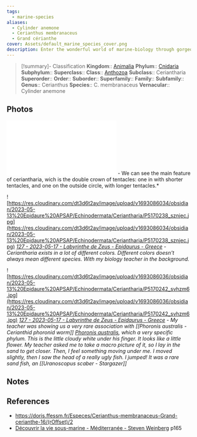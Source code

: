 ```yaml
---
tags:
  - marine-species
aliases:
  - Cylinder anemone
  - Cerianthus membranaceus
  - Grand cérianthe
cover: Assets/default_marine_species_cover.png
description: Enter the wonderful world of marine-biology through gorgeous underwater pictures of marine animals. Ceriantharia are anemone shaped animals from the Cnidaria phylum, which is the phylum that encompasses jellyfishes, gorgonians, and corals. Anthozoa means flower-animal.
---
```

> [!summary]- Classification
**Kingdom**:: [Animalia](Animalia.md)
**Phylum**:: [Cnidaria](Cnidaria.md)
**Subphylum**:: 
**Superclass**::
**Class**:: [Anthozoa](Anthozoa.md)
**Subclass**:: Ceriantharia
**Superorder**::
**Order**::
**Suborder**::
**Superfamily**::
**Family**::
**Subfamily**::
**Genus**:: Cerianthus
**Species**:: C. membranaceus
**Vernacular**:: Cylinder anemone

## Photos
![https://res.cloudinary.com/dt3d6t2ay/image/upload/v1693086034/obsidian/2023-05-13%20Epidaure%20APSAP/Echinodermata/Ceriantharia/P5190470_xd4bl6.jpg](https://res.cloudinary.com/dt3d6t2ay/image/upload/v1693086034/obsidian/2023-05-13%20Epidaure%20APSAP/Echinodermata/Ceriantharia/P5190470_xd4bl6.jpg)*[131 - 2023-05-19 - Pirate des Caraïbes - Epidaurus - Greece](131%20-%202023-05-19%20-%20Pirate%20des%20Caraïbes%20-%20Epidaurus%20-%20Greece.md) - We can see the main feature of ceriantharia, wich is the double crown of tentacles: one in with shorter tentacles, and one on the outside circle, with longer tentacles.*

![https://res.cloudinary.com/dt3d6t2ay/image/upload/v1693086034/obsidian/2023-05-13%20Epidaure%20APSAP/Echinodermata/Ceriantharia/P5170238_sznjec.jpg](https://res.cloudinary.com/dt3d6t2ay/image/upload/v1693086034/obsidian/2023-05-13%20Epidaure%20APSAP/Echinodermata/Ceriantharia/P5170238_sznjec.jpg)
*[127 - 2023-05-17 - Labyrinthe de Zeus - Epidaurus - Greece](127%20-%202023-05-17%20-%20Labyrinthe%20de%20Zeus%20-%20Epidaurus%20-%20Greece.md) - Ceriantharia exists in a lot of different colors. Different colors doesn't always mean different species. With my biology teacher in the background.*

![https://res.cloudinary.com/dt3d6t2ay/image/upload/v1693086036/obsidian/2023-05-13%20Epidaure%20APSAP/Echinodermata/Ceriantharia/P5170242_svhzm6.jpg](https://res.cloudinary.com/dt3d6t2ay/image/upload/v1693086036/obsidian/2023-05-13%20Epidaure%20APSAP/Echinodermata/Ceriantharia/P5170242_svhzm6.jpg)
*[127 - 2023-05-17 - Labyrinthe de Zeus - Epidaurus - Greece](127%20-%202023-05-17%20-%20Labyrinthe%20de%20Zeus%20-%20Epidaurus%20-%20Greece.md) - My teacher was showing us a very rare association with [[Phoronis australis - Cerianthid phoronid worm]] [Phoronis australis](), which a very specific phylum. This is the little cloudy white under his finger. It looks like a little flower. My teacher asked me to take a macro picture of it, so I lay in the sand to get closer. Then, I feel something moving under me. I moved slightly, then I saw the head of a really ugly fish. I jumped! It was a rare sand fish, an [[Uranoscopus scaber - Stargazer]]*
## Notes

## References
- https://doris.ffessm.fr/Especes/Cerianthus-membranaceus-Grand-cerianthe-16/(rOffset)/2
- [Découvrir la vie sous-marine - Méditerranée - Steven Weinberg](Découvrir%20la%20vie%20sous-marine%20-%20Méditerranée%20-%20Steven%20Weinberg.md) p165